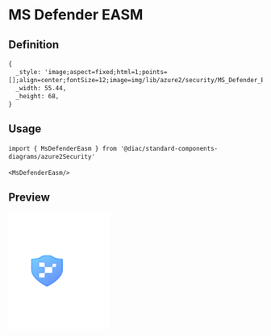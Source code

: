 # MS Defender EASM

## Definition

```
{
  _style: 'image;aspect=fixed;html=1;points=[];align=center;fontSize=12;image=img/lib/azure2/security/MS_Defender_EASM.svg;strokeColor=none;',
  _width: 55.44,
  _height: 68,
}
```

## Usage

```
import { MsDefenderEasm } from '@diac/standard-components-diagrams/azure2Security'

<MsDefenderEasm/>
```

## Preview

<img src="./ms-defender-easm.png" width="200"/>
